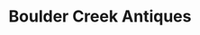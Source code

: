---
title: "Boulder Creek Antiques"
url: /boulder-creek/boulder-creek-antiques/
shop: Antiquitäten
---